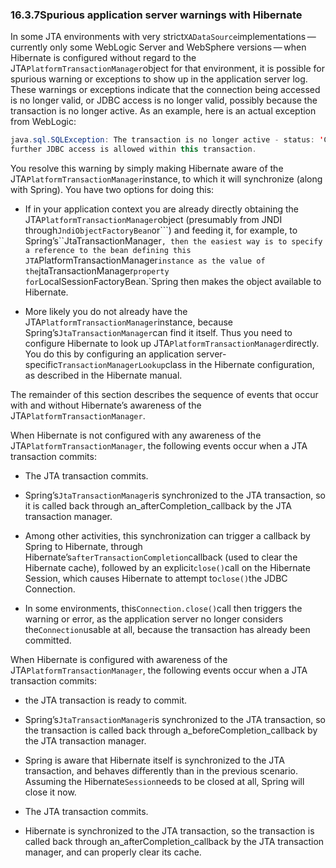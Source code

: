 ### 16.3.7Spurious application server warnings with Hibernate

In some JTA environments with very strict`XADataSource`implementations — currently only some WebLogic Server and WebSphere versions — when Hibernate is configured without regard to the JTA`PlatformTransactionManager`object for that environment, it is possible for spurious warning or exceptions to show up in the application server log. These warnings or exceptions indicate that the connection being accessed is no longer valid, or JDBC access is no longer valid, possibly because the transaction is no longer active. As an example, here is an actual exception from WebLogic:

```java
java.sql.SQLException: The transaction is no longer active - status: 'Committed'. No
further JDBC access is allowed within this transaction.
```

You resolve this warning by simply making Hibernate aware of the JTA`PlatformTransactionManager`instance, to which it will synchronize \(along with Spring\). You have two options for doing this:

* If in your application context you are already directly obtaining the JTA`PlatformTransactionManager`object \(presumably from JNDI through`JndiObjectFactoryBean`or```) and feeding it, for example, to Spring’s``JtaTransactionManager`, then the easiest way is to specify a reference to the bean defining this JTA`PlatformTransactionManager`instance as the value of the`jtaTransactionManager`property for`LocalSessionFactoryBean.\`Spring then makes the object available to Hibernate.

* More likely you do not already have the JTA`PlatformTransactionManager`instance, because Spring’s`JtaTransactionManager`can find it itself. Thus you need to configure Hibernate to look up JTA`PlatformTransactionManager`directly. You do this by configuring an application server- specific`TransactionManagerLookup`class in the Hibernate configuration, as described in the Hibernate manual.

The remainder of this section describes the sequence of events that occur with and without Hibernate’s awareness of the JTA`PlatformTransactionManager`.

When Hibernate is not configured with any awareness of the JTA`PlatformTransactionManager`, the following events occur when a JTA transaction commits:

* The JTA transaction commits.

* Spring’s`JtaTransactionManager`is synchronized to the JTA transaction, so it is called back through an_afterCompletion_callback by the JTA transaction manager.

* Among other activities, this synchronization can trigger a callback by Spring to Hibernate, through Hibernate’s`afterTransactionCompletion`callback \(used to clear the Hibernate cache\), followed by an explicit`close()`call on the Hibernate Session, which causes Hibernate to attempt to`close()`the JDBC Connection.

* In some environments, this`Connection.close()`call then triggers the warning or error, as the application server no longer considers the`Connection`usable at all, because the transaction has already been committed.

When Hibernate is configured with awareness of the JTA`PlatformTransactionManager`, the following events occur when a JTA transaction commits:

* the JTA transaction is ready to commit.

* Spring’s`JtaTransactionManager`is synchronized to the JTA transaction, so the transaction is called back through a_beforeCompletion_callback by the JTA transaction manager.

* Spring is aware that Hibernate itself is synchronized to the JTA transaction, and behaves differently than in the previous scenario. Assuming the Hibernate`Session`needs to be closed at all, Spring will close it now.

* The JTA transaction commits.

* Hibernate is synchronized to the JTA transaction, so the transaction is called back through an_afterCompletion_callback by the JTA transaction manager, and can properly clear its cache.



